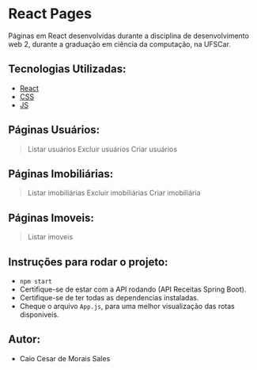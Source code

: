 # React Pages

Páginas em React desenvolvidas durante a disciplina de desenvolvimento web 2, durante a graduação em ciência da computação, na UFSCar.

## Tecnologias Utilizadas:

- [React](https://reactjs.org/)
- [CSS](https://www.w3schools.com/css/)
- [JS](https://www.javascript.com/)

## Páginas Usuários:

> Listar usuários
> Excluir usuários
> Criar usuários

## Páginas Imobiliárias:

> Listar imobiliárias
> Excluir imobiliárias
> Criar imobiliária

## Páginas Imoveis:

> Listar imoveis

## Instruções para rodar o projeto:

- `npm start`
- Certifique-se de estar com a API rodando (API Receitas Spring Boot).
- Certifique-se de ter todas as dependencias instaladas.
- Cheque o arquivo `App.js`, para uma melhor visualização das rotas disponiveis.

## Autor:

- Caio Cesar de Morais Sales
